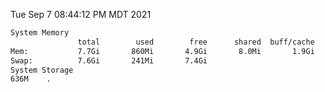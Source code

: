 Tue Sep  7 08:44:12 PM MDT 2021
```bash
System Memory
               total        used        free      shared  buff/cache   available
Mem:           7.7Gi       860Mi       4.9Gi       8.0Mi       1.9Gi       6.4Gi
Swap:          7.6Gi       241Mi       7.4Gi
System Storage
636M	.
```
